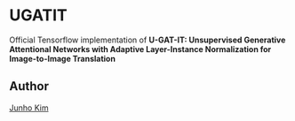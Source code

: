 # UGATIT
Official Tensorflow implementation of **U-GAT-IT: Unsupervised Generative Attentional Networks with Adaptive Layer-Instance Normalization for Image-to-Image Translation**

## Author
[Junho Kim](http://bit.ly/jhkim_ai)
